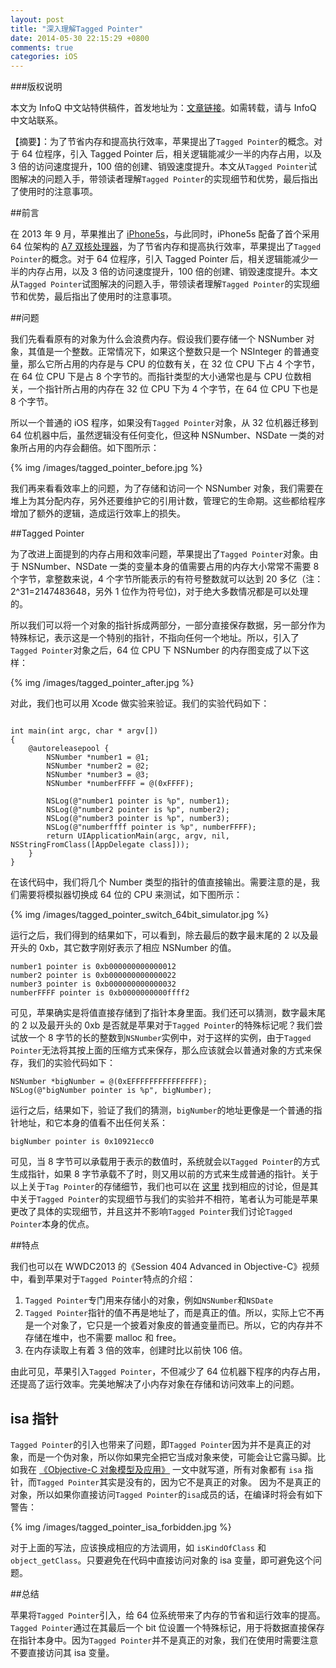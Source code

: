 ```yaml
---
layout: post
title: "深入理解Tagged Pointer"
date: 2014-05-30 22:15:29 +0800
comments: true
categories: iOS
---
```


###版权说明

本文为 InfoQ 中文站特供稿件，首发地址为：[文章链接](http://www.infoq.com/cn/articles/deep-understanding-of-tagged-pointer)。如需转载，请与 InfoQ 中文站联系。

【摘要】：为了节省内存和提高执行效率，苹果提出了`Tagged Pointer`的概念。对于 64 位程序，引入 Tagged Pointer 后，相关逻辑能减少一半的内存占用，以及 3 倍的访问速度提升，100 倍的创建、销毁速度提升。本文从`Tagged Pointer`试图解决的问题入手，带领读者理解`Tagged Pointer`的实现细节和优势，最后指出了使用时的注意事项。

##前言

在 2013 年 9 月，苹果推出了 [iPhone5s](http://en.wikipedia.org/wiki/IPhone_5S)，与此同时，iPhone5s 配备了首个采用 64 位架构的 [A7 双核处理器](http://en.wikipedia.org/wiki/Apple_A7)，为了节省内存和提高执行效率，苹果提出了`Tagged Pointer`的概念。对于 64 位程序，引入 Tagged Pointer 后，相关逻辑能减少一半的内存占用，以及 3 倍的访问速度提升，100 倍的创建、销毁速度提升。本文从`Tagged Pointer`试图解决的问题入手，带领读者理解`Tagged Pointer`的实现细节和优势，最后指出了使用时的注意事项。

##问题

我们先看看原有的对象为什么会浪费内存。假设我们要存储一个 NSNumber 对象，其值是一个整数。正常情况下，如果这个整数只是一个 NSInteger 的普通变量，那么它所占用的内存是与 CPU 的位数有关，在 32 位 CPU 下占 4 个字节，在 64 位 CPU 下是占 8 个字节的。而指针类型的大小通常也是与 CPU 位数相关，一个指针所占用的内存在 32 位 CPU 下为 4 个字节，在 64 位 CPU 下也是 8 个字节。

所以一个普通的 iOS 程序，如果没有`Tagged Pointer`对象，从 32 位机器迁移到 64 位机器中后，虽然逻辑没有任何变化，但这种 NSNumber、NSDate 一类的对象所占用的内存会翻倍。如下图所示：

{% img /images/tagged_pointer_before.jpg %}


我们再来看看效率上的问题，为了存储和访问一个 NSNumber 对象，我们需要在堆上为其分配内存，另外还要维护它的引用计数，管理它的生命期。这些都给程序增加了额外的逻辑，造成运行效率上的损失。

##Tagged Pointer

为了改进上面提到的内存占用和效率问题，苹果提出了`Tagged Pointer`对象。由于 NSNumber、NSDate 一类的变量本身的值需要占用的内存大小常常不需要 8 个字节，拿整数来说，4 个字节所能表示的有符号整数就可以达到 20 多亿（注：2^31=2147483648，另外 1 位作为符号位)，对于绝大多数情况都是可以处理的。

所以我们可以将一个对象的指针拆成两部分，一部分直接保存数据，另一部分作为特殊标记，表示这是一个特别的指针，不指向任何一个地址。所以，引入了`Tagged Pointer`对象之后，64 位 CPU 下 NSNumber 的内存图变成了以下这样：

{% img /images/tagged_pointer_after.jpg %}

对此，我们也可以用 Xcode 做实验来验证。我们的实验代码如下：

``` objc

int main(int argc, char * argv[])
{
    @autoreleasepool {
        NSNumber *number1 = @1;
        NSNumber *number2 = @2;
        NSNumber *number3 = @3;
        NSNumber *numberFFFF = @(0xFFFF);
        
        NSLog(@"number1 pointer is %p", number1);
        NSLog(@"number2 pointer is %p", number2);
        NSLog(@"number3 pointer is %p", number3);
        NSLog(@"numberffff pointer is %p", numberFFFF);
        return UIApplicationMain(argc, argv, nil, NSStringFromClass([AppDelegate class]));
    }
}

```

在该代码中，我们将几个 Number 类型的指针的值直接输出。需要注意的是，我们需要将模拟器切换成 64 位的 CPU 来测试，如下图所示：

{% img /images/tagged_pointer_switch_64bit_simulator.jpg %}


运行之后，我们得到的结果如下，可以看到，除去最后的数字最末尾的 2 以及最开头的 0xb，其它数字刚好表示了相应 NSNumber 的值。

```
number1 pointer is 0xb000000000000012
number2 pointer is 0xb000000000000022
number3 pointer is 0xb000000000000032
numberFFFF pointer is 0xb0000000000ffff2
```

可见，苹果确实是将值直接存储到了指针本身里面。我们还可以猜测，数字最末尾的 2 以及最开头的 0xb 是否就是苹果对于`Tagged Pointer`的特殊标记呢？我们尝试放一个 8 字节的长的整数到`NSNumber`实例中，对于这样的实例，由于`Tagged Pointer`无法将其按上面的压缩方式来保存，那么应该就会以普通对象的方式来保存，我们的实验代码如下：

``` objc
NSNumber *bigNumber = @(0xEFFFFFFFFFFFFFFF);
NSLog(@"bigNumber pointer is %p", bigNumber);
```

运行之后，结果如下，验证了我们的猜测，`bigNumber`的地址更像是一个普通的指针地址，和它本身的值看不出任何关系：

```
bigNumber pointer is 0x10921ecc0
```

可见，当 8 字节可以承载用于表示的数值时，系统就会以`Tagged Pointer`的方式生成指针，如果 8 字节承载不了时，则又用以前的方式来生成普通的指针。关于以上关于`Tag Pointer`的存储细节，我们也可以在 [这里](https://www.mikeash.com/pyblog/friday-qa-2012-07-27-lets-build-tagged-pointers.html) 找到相应的讨论，但是其中关于`Tagged Pointer`的实现细节与我们的实验并不相符，笔者认为可能是苹果更改了具体的实现细节，并且这并不影响`Tagged Pointer`我们讨论`Tagged Pointer`本身的优点。

##特点

我们也可以在 WWDC2013 的《Session 404 Advanced in Objective-C》视频中，看到苹果对于`Tagged Pointer`特点的介绍：

 1. `Tagged Pointer`专门用来存储小的对象，例如`NSNumber`和`NSDate`
 1. `Tagged Pointer`指针的值不再是地址了，而是真正的值。所以，实际上它不再是一个对象了，它只是一个披着对象皮的普通变量而已。所以，它的内存并不存储在堆中，也不需要 malloc 和 free。
 1. 在内存读取上有着 3 倍的效率，创建时比以前快 106 倍。

由此可见，苹果引入`Tagged Pointer`，不但减少了 64 位机器下程序的内存占用，还提高了运行效率。完美地解决了小内存对象在存储和访问效率上的问题。

## isa 指针

`Tagged Pointer`的引入也带来了问题，即`Tagged Pointer`因为并不是真正的对象，而是一个伪对象，所以你如果完全把它当成对象来使，可能会让它露马脚。比如我在 [《Objective-C 对象模型及应用》](http://blog.devtang.com/blog/2013/10/15/objective-c-object-model/) 一文中就写道，所有对象都有 `isa` 指针，而`Tagged Pointer`其实是没有的，因为它不是真正的对象。
因为不是真正的对象，所以如果你直接访问`Tagged Pointer`的`isa`成员的话，在编译时将会有如下警告：

{% img /images/tagged_pointer_isa_forbidden.jpg %}

对于上面的写法，应该换成相应的方法调用，如 `isKindOfClass` 和 `object_getClass`。只要避免在代码中直接访问对象的 isa 变量，即可避免这个问题。

##总结

苹果将`Tagged Pointer`引入，给 64 位系统带来了内存的节省和运行效率的提高。`Tagged Pointer`通过在其最后一个 bit 位设置一个特殊标记，用于将数据直接保存在指针本身中。因为`Tagged Pointer`并不是真正的对象，我们在使用时需要注意不要直接访问其 isa 变量。

